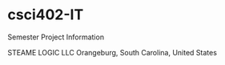 # csci402-IT
Semester Project Information 

STEAME LOGIC LLC 
Orangeburg, South Carolina, United States
